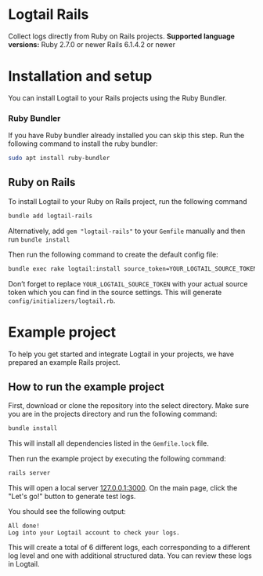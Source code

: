 # Logtail Rails

Collect logs directly from Ruby on Rails projects.
**Supported language versions:**
Ruby 2.7.0 or newer
Rails 6.1.4.2 or newer

# Installation and setup

You can install Logtail to your Rails projects using the Ruby Bundler.

### Ruby Bundler

If you have Ruby bundler already installed you can skip this step. Run the following command to install the ruby bundler:

```bash
sudo apt install ruby-bundler
```

## Ruby on Rails

To install Logtail to your Ruby on Rails project, run the following command

```bash
bundle add logtail-rails
```

Alternatively, add `gem "logtail-rails"` to your `Gemfile` manually and then run `bundle install`

Then run the following command to create the default config file:

```bash
bundle exec rake logtail:install source_token=YOUR_LOGTAIL_SOURCE_TOKEN
```

Don’t forget to replace `YOUR_LOGTAIL_SOURCE_TOKEN` with your actual source token which you can find in the source settings. This will generate `config/initializers/logtail.rb`.

# Example project

To help you get started and integrate Logtail in your projects, we have prepared an example Rails project. 

## How to run the example project

First, download or clone the repository into the select directory. Make sure you are in the projects directory and run the following command:

```bash
bundle install
```

This will install all dependencies listed in the `Gemfile.lock` file.

Then run the example project by executing the following command:

```bash
rails server
```

This will open a local server [127.0.0.1:3000](http://127.0.0.1:3000). On the main page, click the "Let's go!" button to generate test logs.

You should see the following output:
```
All done!
Log into your Logtail account to check your logs.
```

This will create a total of 6 different logs, each corresponding to a different log level and one with additional structured data. You can review these logs in Logtail.
